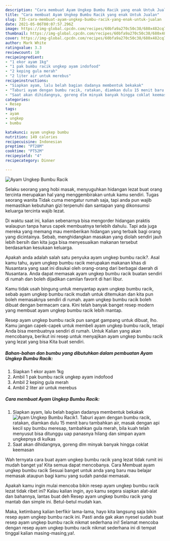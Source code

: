 ```yaml
---
description: "Cara membuat Ayam Ungkep Bumbu Racik yang enak Untuk Jualan"
title: "Cara membuat Ayam Ungkep Bumbu Racik yang enak Untuk Jualan"
slug: 735-cara-membuat-ayam-ungkep-bumbu-racik-yang-enak-untuk-jualan
date: 2021-05-06T00:07:57.296Z
image: https://img-global.cpcdn.com/recipes/60bfa9a270c50c38/680x482cq70/ayam-ungkep-bumbu-racik-foto-resep-utama.jpg
thumbnail: https://img-global.cpcdn.com/recipes/60bfa9a270c50c38/680x482cq70/ayam-ungkep-bumbu-racik-foto-resep-utama.jpg
cover: https://img-global.cpcdn.com/recipes/60bfa9a270c50c38/680x482cq70/ayam-ungkep-bumbu-racik-foto-resep-utama.jpg
author: Mark White
ratingvalue: 3.3
reviewcount: 10
recipeingredient:
- "1 ekor ayam 1kg"
- "1 pak bumbu racik ungkep ayam indofood"
- "2 keping gula merah"
- "2 liter air untuk merebus"
recipeinstructions:
- "Siapkan ayam, lalu belah bagian dadanya membentuk bekakak"
- "Taburi ayam dengan bumbu racik, ratakan, diamkan dulu 15 menit baru tambahkan air, masak dengan api kecil spy bumbu meresap, tambahkan gula merah, bila kuah telah menyusut bisa ditunggu uap panasnya hilang dan simpan ayam ungkepnya di kulkas"
- "Saat akan dihidangnya, goreng dlm minyak banyak hingga coklat keemasan"
categories:
- Resep
tags:
- ayam
- ungkep
- bumbu

katakunci: ayam ungkep bumbu 
nutrition: 149 calories
recipecuisine: Indonesian
preptime: "PT28M"
cooktime: "PT52M"
recipeyield: "4"
recipecategory: Dinner

---
```



![Ayam Ungkep Bumbu Racik](https://img-global.cpcdn.com/recipes/60bfa9a270c50c38/680x482cq70/ayam-ungkep-bumbu-racik-foto-resep-utama.jpg)

Selaku seorang yang hobi masak, menyuguhkan hidangan lezat buat orang tercinta merupakan hal yang menggembirakan untuk kamu sendiri. Tugas seorang  wanita Tidak cuma mengatur rumah saja, tapi anda pun wajib memastikan kebutuhan gizi terpenuhi dan santapan yang dikonsumsi keluarga tercinta wajib lezat.

Di waktu  saat ini, kalian sebenarnya bisa mengorder hidangan praktis walaupun tanpa harus capek membuatnya terlebih dahulu. Tapi ada juga mereka yang memang mau memberikan hidangan yang terbaik bagi orang yang dicintainya. Sebab, menghidangkan masakan yang diolah sendiri jauh lebih bersih dan kita juga bisa menyesuaikan makanan tersebut berdasarkan kesukaan keluarga. 



Apakah anda adalah salah satu penyuka ayam ungkep bumbu racik?. Asal kamu tahu, ayam ungkep bumbu racik merupakan makanan khas di Nusantara yang saat ini disukai oleh orang-orang dari berbagai daerah di Nusantara. Anda dapat memasak ayam ungkep bumbu racik buatan sendiri di rumah dan boleh dijadikan camilan favorit di hari libur.

Kamu tidak usah bingung untuk menyantap ayam ungkep bumbu racik, sebab ayam ungkep bumbu racik mudah untuk ditemukan dan kita pun boleh memasaknya sendiri di rumah. ayam ungkep bumbu racik boleh dibuat dengan bermacam cara. Kini telah banyak banget resep modern yang membuat ayam ungkep bumbu racik lebih mantap.

Resep ayam ungkep bumbu racik pun sangat gampang untuk dibuat, lho. Kamu jangan capek-capek untuk membeli ayam ungkep bumbu racik, tetapi Anda bisa membuatnya sendiri di rumah. Untuk Kalian yang akan mencobanya, berikut ini resep untuk menyajikan ayam ungkep bumbu racik yang lezat yang bisa Kita buat sendiri.

<!--inarticleads1-->

##### Bahan-bahan dan bumbu yang dibutuhkan dalam pembuatan Ayam Ungkep Bumbu Racik:

1. Siapkan 1 ekor ayam 1kg
1. Ambil 1 pak bumbu racik ungkep ayam indofood
1. Ambil 2 keping gula merah
1. Ambil 2 liter air untuk merebus




<!--inarticleads2-->

##### Cara membuat Ayam Ungkep Bumbu Racik:

1. Siapkan ayam, lalu belah bagian dadanya membentuk bekakak
<img src="https://img-global.cpcdn.com/steps/7ba2617bbeca7a76/160x128cq70/ayam-ungkep-bumbu-racik-langkah-memasak-1-foto.jpg" alt="Ayam Ungkep Bumbu Racik">1. Taburi ayam dengan bumbu racik, ratakan, diamkan dulu 15 menit baru tambahkan air, masak dengan api kecil spy bumbu meresap, tambahkan gula merah, bila kuah telah menyusut bisa ditunggu uap panasnya hilang dan simpan ayam ungkepnya di kulkas
1. Saat akan dihidangnya, goreng dlm minyak banyak hingga coklat keemasan




Wah ternyata cara buat ayam ungkep bumbu racik yang lezat tidak rumit ini mudah banget ya! Kita semua dapat mencobanya. Cara Membuat ayam ungkep bumbu racik Sesuai banget untuk anda yang baru mau belajar memasak ataupun bagi kamu yang sudah pandai memasak.

Apakah kamu ingin mulai mencoba bikin resep ayam ungkep bumbu racik lezat tidak ribet ini? Kalau kalian ingin, ayo kamu segera siapkan alat-alat dan bahannya, lantas buat deh Resep ayam ungkep bumbu racik yang mantab dan simple ini. Betul-betul mudah kan. 

Maka, ketimbang kalian berfikir lama-lama, hayo kita langsung saja bikin resep ayam ungkep bumbu racik ini. Pasti anda gak akan nyesel sudah buat resep ayam ungkep bumbu racik nikmat sederhana ini! Selamat mencoba dengan resep ayam ungkep bumbu racik nikmat sederhana ini di tempat tinggal kalian masing-masing,ya!.

